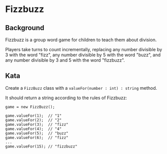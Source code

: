 # Fizzbuzz

## Background
Fizzbuzz is a group word game for children to teach them about division.

Players take turns to count incrementally, replacing any number divisible by 3 with the word "fizz", any number divisible by 5 with the word "buzz", and any number divisible by 3 and 5 with the word "fizzbuzz". 

## Kata
Create a `FizzBuzz` class with a `valueFor(number : int) : string` method.

It should return a string according to the rules of Fizzbuzz:

```
game = new FizzBuzz();

game.valueFor(1);  // "1"
game.valueFor(2);  // "2"
game.valueFor(3);  // "fizz"
game.valueFor(4);  // "4"
game.valueFor(5);  // "buzz"
game.valueFor(6);  // "fizz"
...
game.valueFor(15); // "fizzbuzz"
```
